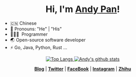 <h1 align="center">Hi, I'm <a href="https://andypan.site">Andy Pan</a>!</h1>

- 🇨🇳 Chinese
- 👔 Pronouns: "He" | "His"
- 🧑🏻‍💻 &nbsp;Programmer
- 🌏 Open-source software developer
- ⚡ Go, Java, Python, Rust ...

<p align="center">
<a href="https://github.com/panjf2000">
  <img src="https://github-readme-stats.vercel.app/api/top-langs/?username=panjf2000&show_icons=true&theme=cobalt&layout=compact" alt="Top Langs" />
</a>
<a href="https://github.com/panjf2000">
  <img src="https://github-readme-stats.vercel.app/api?username=panjf2000&show_icons=true&theme=algolia" alt="Andy's github stats" />
</a>
</p>

<p align="center">
  <strong><a href="https://taohuawu.club/">Blog</a></strong> |
  <strong><a href="https://twitter.com/_andy_pan">Twitter</a></strong> |
  <strong><a href="https://www.facebook.com/andy.pan.jianfeng">FaceBook</a></strong> |
  <strong><a href="https://www.instagram.com/panjf2000/">Instagram</a></strong> |
  <strong><a href="https://www.zhihu.com/people/andy_pan">Zhihu</a></strong>
</p>
